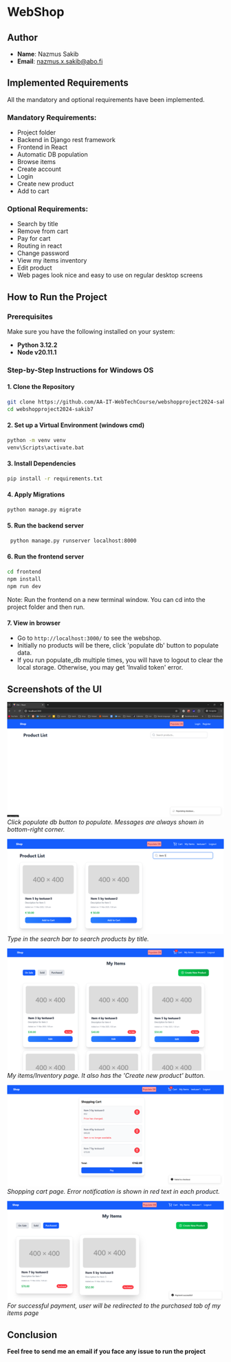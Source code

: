 # WebShop

## Author
- **Name**: Nazmus Sakib
- **Email**: nazmus.x.sakib@abo.fi

## Implemented Requirements
All the mandatory and optional requirements have been implemented.

### Mandatory Requirements:
- Project folder
- Backend in Django rest framework
- Frontend in React
- Automatic DB population
- Browse items
- Create account
- Login
- Create new product
- Add to cart

### Optional Requirements:
- Search by title
- Remove from cart
- Pay for cart
- Routing in react
- Change password
- View my items inventory
- Edit product
- Web pages look nice and easy to use on regular desktop screens

## How to Run the Project

### Prerequisites
Make sure you have the following installed on your system:
- **Python 3.12.2**
- **Node v20.11.1**

### Step-by-Step Instructions for Windows OS

#### 1. Clone the Repository
```bash
git clone https://github.com/AA-IT-WebTechCourse/webshopproject2024-sakib7.git
cd webshopproject2024-sakib7
```
#### 2. Set up a Virtual Environment (windows cmd)
```bash
python -m venv venv
venv\Scripts\activate.bat
```
#### 3. Install Dependencies
```bash
pip install -r requirements.txt
```

#### 4. Apply Migrations
```bash
python manage.py migrate
```
#### 5. Run the backend server
```bash
 python manage.py runserver localhost:8000 
```

#### 6. Run the frontend server 

```bash
cd frontend
npm install
npm run dev
```
Note: Run the frontend on a new terminal window. You can cd into the project folder and then run.

#### 7. View in browser

- Go to `http://localhost:3000/` to see the webshop. 
- Initially no products will be there, click 'populate db' button to populate data. 
- If you run populate_db multiple times, you will have to logout to clear the local storage. Otherwise, you may get 'Invalid token' error. 

## Screenshots of the UI

![](./frontend/public/webtech1.png)
*Click populate db button to populate. Messages are always shown in bottom-right corner.*

![](./frontend/public/webtech2.png)
*Type in the search bar to search products by title.*

![](./frontend/public/webtech3.png)
*My items/Inventory page. It also has the 'Create new product' button.*

![](./frontend/public/webtech4.png)
*Shopping cart page. Error notification is shown in red text in each product.*

![](./frontend/public/webtech5.png)
*For successful payment, user will be redirected to the purchased tab of my items page*
## Conclusion

**Feel free to send me an email if you face any issue to run the project**